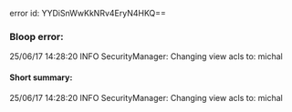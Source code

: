error id: YYDiSnWwKkNRv4EryN4HKQ==
### Bloop error:

25/06/17 14:28:20 INFO SecurityManager: Changing view acls to: michal
#### Short summary: 

25/06/17 14:28:20 INFO SecurityManager: Changing view acls to: michal
